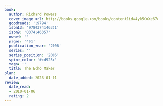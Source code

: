 ```yaml
---
book:
  author: Richard Powers
  cover_image_url: http://books.google.com/books/content?id=4yk5CoXe67oC&printsec=frontcover&img=1&zoom=1&edge=curl&source=gbs_api
  goodreads: '19794'
  isbn13: '9780374146351'
  isbn9: '0374146357'
  owned: ''
  pages: '451'
  publication_year: '2006'
  series: ''
  series_position: '2006'
  spine_color: '#cd925c'
  tags: ''
  title: The Echo Maker
plan:
  date_added: 2023-01-01
review:
  date_read:
  - 2010-01-06
  rating: 2
---
```


